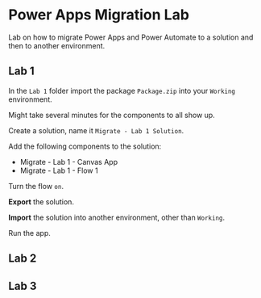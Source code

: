 # Power Apps Migration Lab

Lab on how to migrate Power Apps and Power Automate to a solution and then to another environment.

## Lab 1

In the `Lab 1` folder import the package `Package.zip` into your `Working` environment.

Might take several minutes for the components to all show up.

Create a solution, name it `Migrate - Lab 1 Solution`.

Add  the following components to the solution:

* Migrate - Lab 1 - Canvas App
* Migrate - Lab 1 - Flow 1

Turn the flow `on`.

**Export** the solution.

**Import** the solution into another environment, other than `Working`.

Run the app.

## Lab 2

## Lab 3
